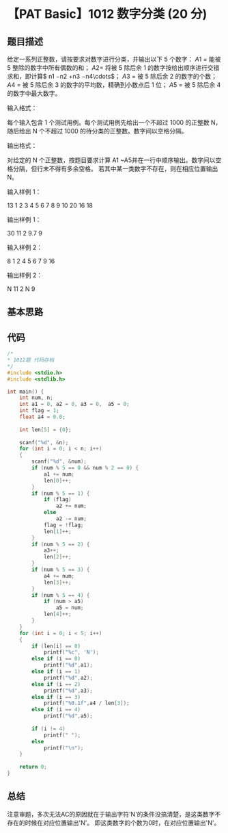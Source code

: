 # 【PAT Basic】1012 数字分类 (20 分)

## 题目描述

给定一系列正整数，请按要求对数字进行分类，并输出以下 5 个数字：
$A​$1​​  = 能被 5 整除的数字中所有偶数的和；
$A​2$​​  = 将被 5 除后余 1 的数字按给出顺序进行交错求和，即计算$ n1​​ −n​2​​ +n​3​​ −n​4​​ \cdots$；
$A​3$​​  = 被 5 除后余 2 的数字的个数；
$A​4​$​  = 被 5 除后余 3 的数字的平均数，精确到小数点后 1 位；
$A​5​​$  = 被 5 除后余 4 的数字中最大数字。

输入格式：

每个输入包含 1 个测试用例。每个测试用例先给出一个不超过 1000 的正整数 N，随后给出 N 个不超过 1000 的待分类的正整数。数字间以空格分隔。

输出格式：

对给定的 N 个正整数，按题目要求计算 A​1​​ ~A​5​​  并在一行中顺序输出。数字间以空格分隔，但行末不得有多余空格。
若其中某一类数字不存在，则在相应位置输出 N。

输入样例 1：

13 1 2 3 4 5 6 7 8 9 10 20 16 18

输出样例 1：

30 11 2 9.7 9

输入样例 2：

8 1 2 4 5 6 7 9 16

输出样例 2：

N 11 2 N 9

## 基本思路

## 代码

```c++
/*
* 1012题 代码存档
*/
#include <stdio.h>
#include <stdlib.h>

int main() {
    int num, n;
    int a1 = 0, a2 = 0, a3 = 0,  a5 = 0;
    int flag = 1;
    float a4 = 0.0;
    
    int len[5] = {0};
    
    scanf("%d", &n);
    for (int i = 0; i < n; i++)
    {
        scanf("%d", &num);
        if (num % 5 == 0 && num % 2 == 0) {
            a1 += num;
            len[0]++;
        }
        if (num % 5 == 1) {
            if (flag)
                a2 += num;
            else 
                a2 -= num;  
            flag = !flag;
            len[1]++;
        }
        if (num % 5 == 2) {
            a3++;
            len[2]++;
        }
        if (num % 5 == 3) {
            a4 += num;
            len[3]++;
        }
        if (num % 5 == 4) {
            if (num > a5)
                a5 = num;
            len[4]++;
        }
    }
    for (int i = 0; i < 5; i++)
    {
        if (len[i] == 0)
            printf("%c", 'N');
        else if (i == 0)
            printf("%d",a1);
        else if (i == 1)
            printf("%d",a2);
        else if (i == 2)
            printf("%d",a3);
        else if (i == 3)
            printf("%0.1f",a4 / len[3]);
        else if (i == 4)
            printf("%d",a5);
        
        if (i != 4)
            printf(" ");
        else 
            printf("\n");
    }
    
    return 0;
}
```

## 总结

注意审题，多次无法AC的原因就在于输出字符'N'的条件没搞清楚，是这类数字不存在的时候在对应位置输出'N'。
即这类数字的个数为0时，在对应位置输出'N'。
